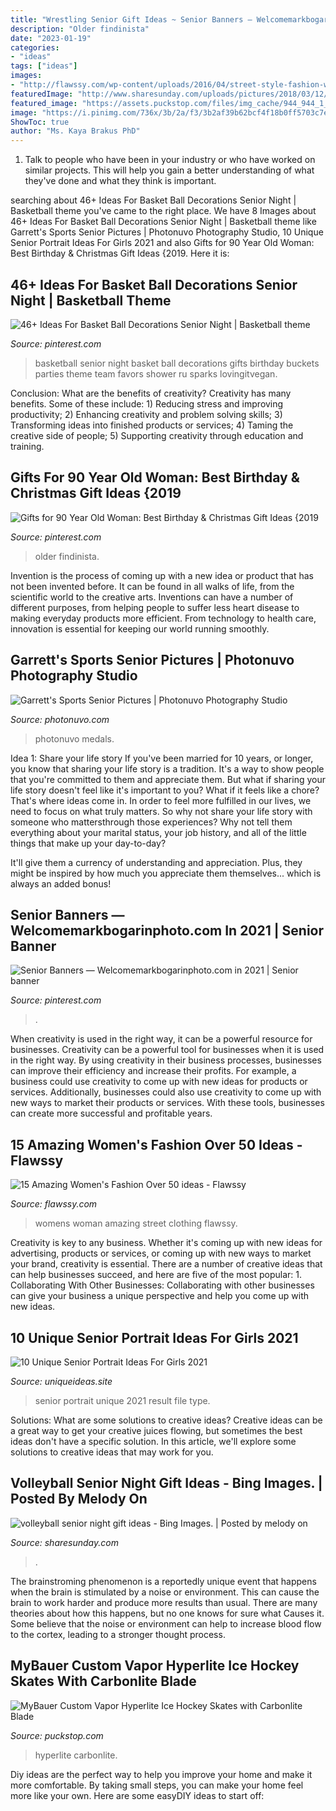 ```yaml
---
title: "Wrestling Senior Gift Ideas ~ Senior Banners — Welcomemarkbogarinphoto.com In 2021"
description: "Older findinista"
date: "2023-01-19"
categories:
- "ideas"
tags: ["ideas"]
images:
- "http://flawssy.com/wp-content/uploads/2016/04/street-style-fashion-woman-over-40-and-50.jpg"
featuredImage: "http://www.sharesunday.com/uploads/pictures/2018/03/12/9t7q1NnjLkgd4AosuCEH1520881204.jpg"
featured_image: "https://assets.puckstop.com/files/img_cache/944_944_1_1625923756_MyBauerCustomVaporHyperliteIceHockeySkatesCarbonlite7.jpg"
image: "https://i.pinimg.com/736x/3b/2a/f3/3b2af39b62bcf4f18b0ff5703c7e507a.jpg"
ShowToc: true
author: "Ms. Kaya Brakus PhD"
---
```



1. Talk to people who have been in your industry or who have worked on similar projects. This will help you gain a better understanding of what they've done and what they think is important.

	

		
searching about 46+ Ideas For Basket Ball Decorations Senior Night | Basketball theme you've came to the right place. We have 8 Images about 46+ Ideas For Basket Ball Decorations Senior Night | Basketball theme like Garrett&#039;s Sports Senior Pictures | Photonuvo Photography Studio, 10 Unique Senior Portrait Ideas For Girls 2021 and also Gifts for 90 Year Old Woman: Best Birthday &amp; Christmas Gift Ideas {2019. Here it is:
		
    
## 46+ Ideas For Basket Ball Decorations Senior Night | Basketball Theme

<img loading=lazy src="https://i.pinimg.com/736x/6a/0d/d0/6a0dd0fa5849d3d893242413d2028c8b.jpg" onerror="this.onerror=null;this.src='https://tse4.mm.bing.net/th?id=OIP.4YVLSDxT28swSzrjquSHmgAAAA&amp;pid=15.1';" alt="46+ Ideas For Basket Ball Decorations Senior Night | Basketball theme">

_Source: pinterest.com_

>basketball senior night basket ball decorations gifts birthday buckets parties theme team favors shower ru sparks lovingitvegan. 

	

Conclusion: What are the benefits of creativity?
Creativity has many benefits. Some of these include: 1) Reducing stress and improving productivity; 2) Enhancing creativity and problem solving skills; 3) Transforming ideas into finished products or services; 4) Taming the creative side of people; 5) Supporting creativity through education and training.

    
## Gifts For 90 Year Old Woman: Best Birthday &amp; Christmas Gift Ideas {2019

<img loading=lazy src="https://i.pinimg.com/736x/3b/2a/f3/3b2af39b62bcf4f18b0ff5703c7e507a.jpg" onerror="this.onerror=null;this.src='https://tse1.mm.bing.net/th?id=OIP.ede0itugd-NwtZYenzleDwHaLH&amp;pid=15.1';" alt="Gifts for 90 Year Old Woman: Best Birthday &amp; Christmas Gift Ideas {2019">

_Source: pinterest.com_

>older findinista. 

	

Invention is the process of coming up with a new idea or product that has not been invented before. It can be found in all walks of life, from the scientific world to the creative arts. Inventions can have a number of different purposes, from helping people to suffer less heart disease to making everyday products more efficient. From technology to health care, innovation is essential for keeping our world running smoothly.

    
## Garrett&#039;s Sports Senior Pictures | Photonuvo Photography Studio

<img loading=lazy src="https://www.photonuvo.com/wp-content/uploads/2017/12/003_photonuvo-senior-pictures-boy-with-sports-medals.jpg" onerror="this.onerror=null;this.src='https://tse1.mm.bing.net/th?id=OIP.94h5SlvR3w4ZcH2uD-Sm6QHaE8&amp;pid=15.1';" alt="Garrett&#039;s Sports Senior Pictures | Photonuvo Photography Studio">

_Source: photonuvo.com_

>photonuvo medals. 

	

Idea 1: Share your life story
If you've been married for 10 years, or longer, you know that sharing your life story is a tradition. It's a way to show people that you're committed to them and appreciate them. But what if sharing your life story doesn't feel like it's important to you? What if it feels like a chore?
That's where ideas come in. In order to feel more fulfilled in our lives, we need to focus on what truly matters. So why not share your life story with someone who mattersthrough those experiences? Why not tell them everything about your marital status, your job history, and all of the little things that make up your day-to-day?

It'll give them a currency of understanding and appreciation. Plus, they might be inspired by how much you appreciate them themselves... which is always an added bonus!

    
## Senior Banners — Welcomemarkbogarinphoto.com In 2021 | Senior Banner

<img loading=lazy src="https://i.pinimg.com/736x/19/78/46/1978469f538e115efb6abead71b57f23.jpg" onerror="this.onerror=null;this.src='https://tse4.mm.bing.net/th?id=OIP.2mUlfTR-QZw4HREgsU04JwHaLH&amp;pid=15.1';" alt="Senior Banners — Welcomemarkbogarinphoto.com in 2021 | Senior banner">

_Source: pinterest.com_

>. 

	

When creativity is used in the right way, it can be a powerful resource for businesses.
Creativity can be a powerful tool for businesses when it is used in the right way. By using creativity in their business processes, businesses can improve their efficiency and increase their profits. For example, a business could use creativity to come up with new ideas for products or services. Additionally, businesses could also use creativity to come up with new ways to market their products or services. With these tools, businesses can create more successful and profitable years.

    
## 15 Amazing Women&#039;s Fashion Over 50 Ideas - Flawssy

<img loading=lazy src="http://flawssy.com/wp-content/uploads/2016/04/street-style-fashion-woman-over-40-and-50.jpg" onerror="this.onerror=null;this.src='https://tse3.mm.bing.net/th?id=OIP.tnvegk7taGKKXmlbWCGW7wHaLH&amp;pid=15.1';" alt="15 Amazing Women&#039;s Fashion Over 50 ideas - Flawssy">

_Source: flawssy.com_

>womens woman amazing street clothing flawssy. 

	

Creativity is key to any business. Whether it's coming up with new ideas for advertising, products or services, or coming up with new ways to market your brand, creativity is essential. There are a number of creative ideas that can help businesses succeed, and here are five of the most popular: 1. Collaborating With Other Businesses: Collaborating with other businesses can give your business a unique perspective and help you come up with new ideas.

    
## 10 Unique Senior Portrait Ideas For Girls 2021

<img loading=lazy src="https://www.uniqueideas.site/wp-content/uploads/image-result-for-senior-picture-ideas-for-girls-senior-pics-2.jpg" onerror="this.onerror=null;this.src='https://tse2.mm.bing.net/th?id=OIP.PPMMVb5BFJcKZ5dfNpA3RwHaLH&amp;pid=15.1';" alt="10 Unique Senior Portrait Ideas For Girls 2021">

_Source: uniqueideas.site_

>senior portrait unique 2021 result file type. 

	

Solutions: What are some solutions to creative ideas?
Creative ideas can be a great way to get your creative juices flowing, but sometimes the best ideas don't have a specific solution. In this article, we'll explore some solutions to creative ideas that may work for you.

    
## Volleyball Senior Night Gift Ideas - Bing Images. | Posted By Melody On

<img loading=lazy src="http://www.sharesunday.com/uploads/pictures/2018/03/12/9t7q1NnjLkgd4AosuCEH1520881204.jpg" onerror="this.onerror=null;this.src='https://tse4.mm.bing.net/th?id=OIP.Y_KUfFsibJasdkLslGJxEwHaJ3&amp;pid=15.1';" alt="volleyball senior night gift ideas - Bing Images. | Posted by melody on">

_Source: sharesunday.com_

>. 

	

The brainstroming phenomenon is a reportedly unique event that happens when the brain is stimulated by a noise or environment. This can cause the brain to work harder and produce more results than usual. There are many theories about how this happens, but no one knows for sure what Causes it. Some believe that the noise or environment can help to increase blood flow to the cortex, leading to a stronger thought process.

    
## MyBauer Custom Vapor Hyperlite Ice Hockey Skates With Carbonlite Blade

<img loading=lazy src="https://assets.puckstop.com/files/img_cache/944_944_1_1625923756_MyBauerCustomVaporHyperliteIceHockeySkatesCarbonlite7.jpg" onerror="this.onerror=null;this.src='https://tse1.mm.bing.net/th?id=OIP.cTBssbMn_RdudfZ73m_RTAHaHa&amp;pid=15.1';" alt="MyBauer Custom Vapor Hyperlite Ice Hockey Skates with Carbonlite Blade">

_Source: puckstop.com_

>hyperlite carbonlite. 

	

Diy ideas are the perfect way to help you improve your home and make it more comfortable. By taking small steps, you can make your home feel more like your own. Here are some easyDIY ideas to start off: 

